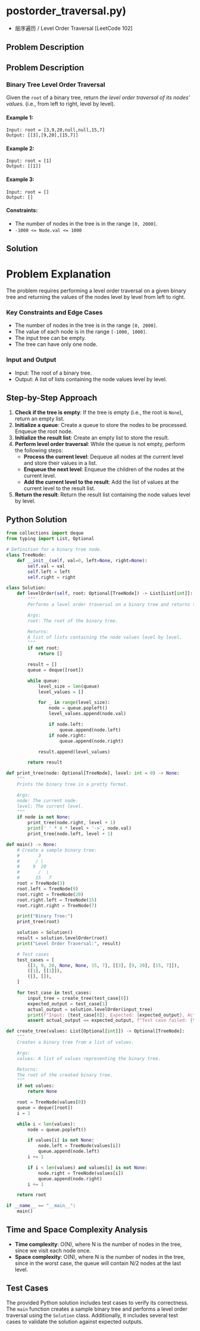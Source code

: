 # postorder_traversal.py)
- 层序遍历 / Level Order Traversal [LeetCode 102]

## Problem Description

## Problem Description

### Binary Tree Level Order Traversal

Given the `root` of a binary tree, return _the level order traversal of its nodes' values_. (i.e., from left to right, level by level).

#### Example 1:

```
Input: root = [3,9,20,null,null,15,7]
Output: [[3],[9,20],[15,7]]
```

#### Example 2:

```
Input: root = [1]
Output: [[1]]
```

#### Example 3:

```
Input: root = []
Output: []
```

#### Constraints:

* The number of nodes in the tree is in the range `[0, 2000]`.
* `-1000 <= Node.val <= 1000`

## Solution

**Problem Explanation**
=======================

The problem requires performing a level order traversal on a given binary tree and returning the values of the nodes level by level from left to right.

### Key Constraints and Edge Cases

* The number of nodes in the tree is in the range `[0, 2000]`.
* The value of each node is in the range `[-1000, 1000]`.
* The input tree can be empty.
* The tree can have only one node.

### Input and Output

* Input: The root of a binary tree.
* Output: A list of lists containing the node values level by level.

**Step-by-Step Approach**
-------------------------

1. **Check if the tree is empty**: If the tree is empty (i.e., the root is `None`), return an empty list.
2. **Initialize a queue**: Create a queue to store the nodes to be processed. Enqueue the root node.
3. **Initialize the result list**: Create an empty list to store the result.
4. **Perform level order traversal**: While the queue is not empty, perform the following steps:
   * **Process the current level**: Dequeue all nodes at the current level and store their values in a list.
   * **Enqueue the next level**: Enqueue the children of the nodes at the current level.
   * **Add the current level to the result**: Add the list of values at the current level to the result list.
5. **Return the result**: Return the result list containing the node values level by level.

**Python Solution**
------------------

```python
from collections import deque
from typing import List, Optional

# Definition for a binary tree node.
class TreeNode:
    def __init__(self, val=0, left=None, right=None):
        self.val = val
        self.left = left
        self.right = right

class Solution:
    def levelOrder(self, root: Optional[TreeNode]) -> List[List[int]]:
        """
        Performs a level order traversal on a binary tree and returns the node values level by level.

        Args:
        root: The root of the binary tree.

        Returns:
        A list of lists containing the node values level by level.
        """
        if not root:
            return []

        result = []
        queue = deque([root])

        while queue:
            level_size = len(queue)
            level_values = []

            for _ in range(level_size):
                node = queue.popleft()
                level_values.append(node.val)

                if node.left:
                    queue.append(node.left)
                if node.right:
                    queue.append(node.right)

            result.append(level_values)

        return result

def print_tree(node: Optional[TreeNode], level: int = 0) -> None:
    """
    Prints the binary tree in a pretty format.

    Args:
    node: The current node.
    level: The current level.
    """
    if node is not None:
        print_tree(node.right, level + 1)
        print(' ' * 4 * level + '->', node.val)
        print_tree(node.left, level + 1)

def main() -> None:
    # Create a sample binary tree:
    #       3
    #      / \
    #     9  20
    #       /  \
    #      15   7
    root = TreeNode(3)
    root.left = TreeNode(9)
    root.right = TreeNode(20)
    root.right.left = TreeNode(15)
    root.right.right = TreeNode(7)

    print("Binary Tree:")
    print_tree(root)

    solution = Solution()
    result = solution.levelOrder(root)
    print("Level Order Traversal:", result)

    # Test cases
    test_cases = [
        ([3, 9, 20, None, None, 15, 7], [[3], [9, 20], [15, 7]]),
        ([1], [[1]]),
        ([], []),
    ]

    for test_case in test_cases:
        input_tree = create_tree(test_case[0])
        expected_output = test_case[1]
        actual_output = solution.levelOrder(input_tree)
        print(f"Input: {test_case[0]}, Expected: {expected_output}, Actual: {actual_output}")
        assert actual_output == expected_output, f"Test case failed: {test_case}"

def create_tree(values: List[Optional[int]]) -> Optional[TreeNode]:
    """
    Creates a binary tree from a list of values.

    Args:
    values: A list of values representing the binary tree.

    Returns:
    The root of the created binary tree.
    """
    if not values:
        return None

    root = TreeNode(values[0])
    queue = deque([root])
    i = 1

    while i < len(values):
        node = queue.popleft()

        if values[i] is not None:
            node.left = TreeNode(values[i])
            queue.append(node.left)
        i += 1

        if i < len(values) and values[i] is not None:
            node.right = TreeNode(values[i])
            queue.append(node.right)
        i += 1

    return root

if __name__ == "__main__":
    main()
```

**Time and Space Complexity Analysis**
--------------------------------------

* **Time complexity**: O(N), where N is the number of nodes in the tree, since we visit each node once.
* **Space complexity**: O(N), where N is the number of nodes in the tree, since in the worst case, the queue will contain N/2 nodes at the last level.

**Test Cases**
--------------

The provided Python solution includes test cases to verify its correctness. The `main` function creates a sample binary tree and performs a level order traversal using the `Solution` class. Additionally, it includes several test cases to validate the solution against expected outputs.